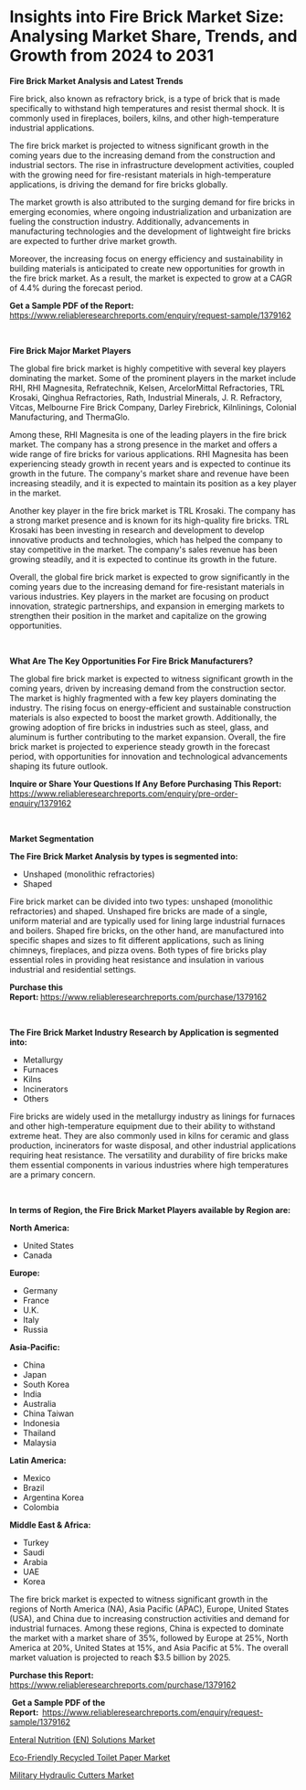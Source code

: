 <p><h1>Insights into Fire Brick Market Size: Analysing Market Share, Trends, and Growth from 2024 to 2031</h1></p><p><strong>Fire Brick Market Analysis and Latest Trends</strong></p>
<p><p>Fire brick, also known as refractory brick, is a type of brick that is made specifically to withstand high temperatures and resist thermal shock. It is commonly used in fireplaces, boilers, kilns, and other high-temperature industrial applications.</p><p>The fire brick market is projected to witness significant growth in the coming years due to the increasing demand from the construction and industrial sectors. The rise in infrastructure development activities, coupled with the growing need for fire-resistant materials in high-temperature applications, is driving the demand for fire bricks globally.</p><p>The market growth is also attributed to the surging demand for fire bricks in emerging economies, where ongoing industrialization and urbanization are fueling the construction industry. Additionally, advancements in manufacturing technologies and the development of lightweight fire bricks are expected to further drive market growth.</p><p>Moreover, the increasing focus on energy efficiency and sustainability in building materials is anticipated to create new opportunities for growth in the fire brick market. As a result, the market is expected to grow at a CAGR of 4.4% during the forecast period.</p></p>
<p><strong>Get a Sample PDF of the Report:&nbsp;</strong> <a href="https://www.reliableresearchreports.com/enquiry/request-sample/1379162">https://www.reliableresearchreports.com/enquiry/request-sample/1379162</a></p>
<p>&nbsp;</p>
<p><strong>Fire Brick Major Market Players</strong></p>
<p><p>The global fire brick market is highly competitive with several key players dominating the market. Some of the prominent players in the market include RHI, RHI Magnesita, Refratechnik, Kelsen, ArcelorMittal Refractories, TRL Krosaki, Qinghua Refractories, Rath, Industrial Minerals, J. R. Refractory, Vitcas, Melbourne Fire Brick Company, Darley Firebrick, Kilnlinings, Colonial Manufacturing, and ThermaGlo.</p><p>Among these, RHI Magnesita is one of the leading players in the fire brick market. The company has a strong presence in the market and offers a wide range of fire bricks for various applications. RHI Magnesita has been experiencing steady growth in recent years and is expected to continue its growth in the future. The company's market share and revenue have been increasing steadily, and it is expected to maintain its position as a key player in the market.</p><p>Another key player in the fire brick market is TRL Krosaki. The company has a strong market presence and is known for its high-quality fire bricks. TRL Krosaki has been investing in research and development to develop innovative products and technologies, which has helped the company to stay competitive in the market. The company's sales revenue has been growing steadily, and it is expected to continue its growth in the future.</p><p>Overall, the global fire brick market is expected to grow significantly in the coming years due to the increasing demand for fire-resistant materials in various industries. Key players in the market are focusing on product innovation, strategic partnerships, and expansion in emerging markets to strengthen their position in the market and capitalize on the growing opportunities.</p></p>
<p>&nbsp;</p>
<p><strong>What Are The Key Opportunities For Fire Brick Manufacturers?</strong></p>
<p><p>The global fire brick market is expected to witness significant growth in the coming years, driven by increasing demand from the construction sector. The market is highly fragmented with a few key players dominating the industry. The rising focus on energy-efficient and sustainable construction materials is also expected to boost the market growth. Additionally, the growing adoption of fire bricks in industries such as steel, glass, and aluminum is further contributing to the market expansion. Overall, the fire brick market is projected to experience steady growth in the forecast period, with opportunities for innovation and technological advancements shaping its future outlook.</p></p>
<p><strong>Inquire or Share Your Questions If Any Before Purchasing This Report:</strong> <a href="https://www.reliableresearchreports.com/enquiry/pre-order-enquiry/1379162">https://www.reliableresearchreports.com/enquiry/pre-order-enquiry/1379162</a></p>
<p>&nbsp;</p>
<p><strong>Market Segmentation</strong></p>
<p><strong>The Fire Brick Market Analysis by types is segmented into:</strong></p>
<p><ul><li>Unshaped (monolithic refractories)</li><li>Shaped</li></ul></p>
<p><p>Fire brick market can be divided into two types: unshaped (monolithic refractories) and shaped. Unshaped fire bricks are made of a single, uniform material and are typically used for lining large industrial furnaces and boilers. Shaped fire bricks, on the other hand, are manufactured into specific shapes and sizes to fit different applications, such as lining chimneys, fireplaces, and pizza ovens. Both types of fire bricks play essential roles in providing heat resistance and insulation in various industrial and residential settings.</p></p>
<p><strong>Purchase this Report:&nbsp;</strong><a href="https://www.reliableresearchreports.com/purchase/1379162">https://www.reliableresearchreports.com/purchase/1379162</a></p>
<p>&nbsp;</p>
<p><strong>The Fire Brick Market Industry Research by Application is segmented into:</strong></p>
<p><ul><li>Metallurgy</li><li>Furnaces</li><li>Kilns</li><li>Incinerators</li><li>Others</li></ul></p>
<p><p>Fire bricks are widely used in the metallurgy industry as linings for furnaces and other high-temperature equipment due to their ability to withstand extreme heat. They are also commonly used in kilns for ceramic and glass production, incinerators for waste disposal, and other industrial applications requiring heat resistance. The versatility and durability of fire bricks make them essential components in various industries where high temperatures are a primary concern.</p></p>
<p>&nbsp;</p>
<p><strong>In terms of Region, the Fire Brick Market Players available by Region are:</strong></p>
<p>
    <p> <strong> North America: </strong>
        <ul>
            <li>United States</li>
            <li>Canada</li>
        </ul>
        </p> 
    <p> <strong> Europe: </strong>
        <ul>
            <li>Germany</li>
            <li>France</li>
            <li>U.K.</li>
            <li>Italy</li>
            <li>Russia</li>
        </ul>
        </p> 
    <p> <strong> Asia-Pacific: </strong>
        <ul>
            <li>China</li>
            <li>Japan</li>
            <li>South Korea</li>
            <li>India</li>
            <li>Australia</li>
            <li>China Taiwan</li>
            <li>Indonesia</li>
            <li>Thailand</li>
            <li>Malaysia</li>
        </ul>
        </p> 
    <p> <strong> Latin America: </strong>
        <ul>
            <li>Mexico</li>
            <li>Brazil</li>
            <li>Argentina Korea</li>
            <li>Colombia</li>
        </ul>
        </p> 
    <p> <strong> Middle East & Africa: </strong>
        <ul>
            <li>Turkey</li>
            <li>Saudi</li>
            <li>Arabia</li>
            <li>UAE</li>
            <li>Korea</li>
        </ul>
    </p>
    </p>
<p><p>The fire brick market is expected to witness significant growth in the regions of North America (NA), Asia Pacific (APAC), Europe, United States (USA), and China due to increasing construction activities and demand for industrial furnaces. Among these regions, China is expected to dominate the market with a market share of 35%, followed by Europe at 25%, North America at 20%, United States at 15%, and Asia Pacific at 5%. The overall market valuation is projected to reach $3.5 billion by 2025.</p></p>
<p><strong>Purchase this Report: </strong><a href="https://www.reliableresearchreports.com/purchase/1379162">https://www.reliableresearchreports.com/purchase/1379162</a></p>
<p>&nbsp;<strong>Get a Sample PDF of the Report:&nbsp;&nbsp;</strong><a href="https://www.reliableresearchreports.com/enquiry/request-sample/1379162">https://www.reliableresearchreports.com/enquiry/request-sample/1379162</a></p>
<p><strong></strong></p>
<p><p><a href="https://view.publitas.com/reportprime-1/enteral-nutrition-en-solutions-market-size-growth-outlook-from-2023-to-2030-projecting-at-markets-trends-analysis-by-application-regional-outlook-and-revenue/">Enteral Nutrition (EN) Solutions Market</a></p><p><a href="https://view.publitas.com/reportprime-1/eco-friendly-recycled-toilet-paper-market-challenges-opportunities-and-growth-drivers-and-major-market-players-forecasted-for-period-from-2023-2030/">Eco-Friendly Recycled Toilet Paper Market</a></p><p><a href="https://view.publitas.com/reportprime-1/military-hydraulic-cutters-market-share-market-new-trends-analysis-report-by-type-by-application-by-end-use-by-region-and-segment-forecasts-2023-2030/">Military Hydraulic Cutters Market</a></p></p>